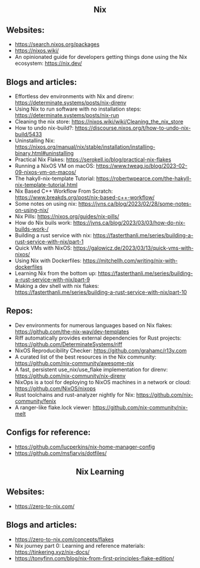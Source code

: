 <h2 align="center">Nix</h2>

## Websites:

- https://search.nixos.org/packages
- https://nixos.wiki/
- An opinionated guide for developers getting things done using the Nix ecosystem: https://nix.dev/

## Blogs and articles:

- Effortless dev environments with Nix and direnv: https://determinate.systems/posts/nix-direnv
- Using Nix to run software with no installation steps: https://determinate.systems/posts/nix-run
- Cleaning the nix store: https://nixos.wiki/wiki/Cleaning_the_nix_store
- How to undo nix-build?: https://discourse.nixos.org/t/how-to-undo-nix-build/5433
- Uninstalling Nix: https://nixos.org/manual/nix/stable/installation/installing-binary.html#uninstalling
- Practical Nix Flakes: https://serokell.io/blog/practical-nix-flakes
- Running a NixOS VM on macOS: https://www.tweag.io/blog/2023-02-09-nixos-vm-on-macos/
- The hakyll-nix-template Tutorial: https://robertwpearce.com/the-hakyll-nix-template-tutorial.html
- Nix Based C++ Workflow From Scratch: https://www.breakds.org/post/nix-based-c++-workflow/
- Some notes on using nix: https://jvns.ca/blog/2023/02/28/some-notes-on-using-nix/
- Nix Pills: https://nixos.org/guides/nix-pills/
- How do Nix buils work: https://jvns.ca/blog/2023/03/03/how-do-nix-builds-work-/
- Building a rust service with nix: https://fasterthanli.me/series/building-a-rust-service-with-nix/part-1
- Quick VMs with NixOS: https://galowicz.de/2023/03/13/quick-vms-with-nixos/
- Using Nix with Dockerfiles: https://mitchellh.com/writing/nix-with-dockerfiles
- Learning Nix from the bottom up: https://fasterthanli.me/series/building-a-rust-service-with-nix/part-9
- Making a dev shell with nix flakes: https://fasterthanli.me/series/building-a-rust-service-with-nix/part-10

## Repos:

- Dev environments for numerous languages based on Nix flakes: https://github.com/the-nix-way/dev-templates
- Riff automatically provides external dependencies for Rust projects: https://github.com/DeterminateSystems/riff
- NixOS Reproducibility Checker: https://github.com/grahamc/r13y.com
- A curated list of the best resources in the Nix community: https://github.com/nix-community/awesome-nix
- A fast, persistent use_nix/use_flake implementation for direnv: https://github.com/nix-community/nix-direnv
- NixOps is a tool for deploying to NixOS machines in a network or cloud: https://github.com/NixOS/nixops
- Rust toolchains and rust-analyzer nightly for Nix: https://github.com/nix-community/fenix
- A ranger-like flake.lock viewer: https://github.com/nix-community/nix-melt

## Configs for reference:

- https://github.com/lucperkins/nix-home-manager-config
- https://github.com/msfjarvis/dotfiles/

<h2 align="center">Nix Learning</h2>

## Websites:

- https://zero-to-nix.com/

## Blogs and articles:

- https://zero-to-nix.com/concepts/flakes
- Nix journey part 0: Learning and reference materials: https://tinkering.xyz/nix-docs/
- https://tonyfinn.com/blog/nix-from-first-principles-flake-edition/
